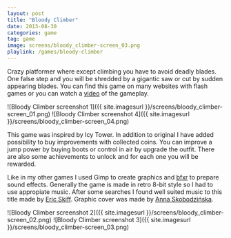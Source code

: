 ```yaml
---
layout: post
title: "Bloody Climber"
date: 2013-08-30
categories: game
tag: game
image: screens/bloody_climber-screen_03.png
playlink: /games/bloody-climber
---
```


Crazy platformer where except climbing you have to avoid deadly blades.
One false step and you will be shredded by a gigantic saw or cut by sudden appearing blades.
You can find this game on many websites with flash games or you can watch a [video][video] of the gameplay.

![Bloody Climber screenshot 1]({{ site.imagesurl }}/screens/bloody_climber-screen_01.png)
![Bloody Climber screenshot 4]({{ site.imagesurl }}/screens/bloody_climber-screen_04.png)

This game was inspired by Icy Tower.
In addition to original I have added possibility to buy improvements with collected coins.
You can improve a jump power by buying boots or control in air by upgrade the outfit.
There are also some achievements to unlock and for each one you will be rewarded.

Like in my other games I used Gimp to create graphics and [bfxr][bfxr] to prepare sound effects.
Generally the game is made in retro 8-bit style so I had to use appropiate music.
After some searches I found well suited music to this title made by [Eric Skiff][eric].
Graphic cover was made by [Anna Skobodzińska][annsko].

![Bloody Climber screenshot 2]({{ site.imagesurl }}/screens/bloody_climber-screen_02.png)
![Bloody Climber screenshot 3]({{ site.imagesurl }}/screens/bloody_climber-screen_03.png)

[video]: http://www.youtube.com/watch?v=N8dko_YevaM
[bfxr]: http://www.bfxr.net/
[annsko]: http://skobo.pl/annskoblog/
[eric]: http://ericskiff.com
